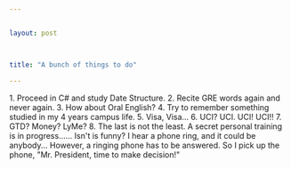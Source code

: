 ```yaml
--- 


layout: post



title: "A bunch of things to do"

---
```

<div id="msgcns!5F971C000415D85F!105" class="bvMsg">1. Proceed in C# and study Date Structure. 2. Recite GRE words again and never again. 3. How about Oral English? 4. Try to remember something studied in my 4 years campus life. 5. Visa, Visa... 6. UCI? UCI. UCI! UCI!! 7. GTD? Money? LyMe? 8. The last is not the least. A secret personal training is in progress...... Isn't is funny? I hear a phone ring, and it could be anybody... However, a ringing phone has to be answered. So I pick up the phone, "Mr. President, time to make decision!"</div>
